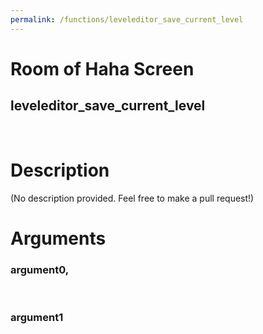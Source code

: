 ```yaml
---
permalink: /functions/leveleditor_save_current_level
---
```

# Room of Haha Screen  
## leveleditor_save_current_level  
&nbsp;  
# Description  
(No description provided. Feel free to make a pull request!) 
&nbsp;  
# Arguments
### argument0, 

&nbsp;  
### argument1

&nbsp;  


